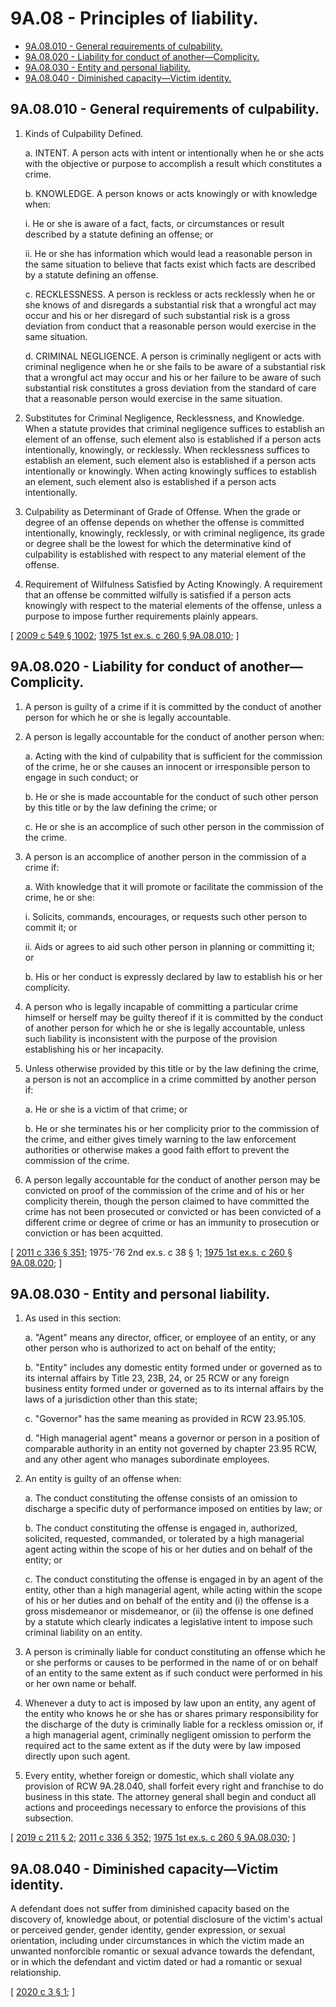 # 9A.08 - Principles of liability.
* [9A.08.010 - General requirements of culpability.](#9a08010---general-requirements-of-culpability)
* [9A.08.020 - Liability for conduct of another—Complicity.](#9a08020---liability-for-conduct-of-anothercomplicity)
* [9A.08.030 - Entity and personal liability.](#9a08030---entity-and-personal-liability)
* [9A.08.040 - Diminished capacity—Victim identity.](#9a08040---diminished-capacityvictim-identity)
## 9A.08.010 - General requirements of culpability.
1. Kinds of Culpability Defined.

   a. INTENT. A person acts with intent or intentionally when he or she acts with the objective or purpose to accomplish a result which constitutes a crime.

   b. KNOWLEDGE. A person knows or acts knowingly or with knowledge when:

      i. He or she is aware of a fact, facts, or circumstances or result described by a statute defining an offense; or

      ii. He or she has information which would lead a reasonable person in the same situation to believe that facts exist which facts are described by a statute defining an offense.

   c. RECKLESSNESS. A person is reckless or acts recklessly when he or she knows of and disregards a substantial risk that a wrongful act may occur and his or her disregard of such substantial risk is a gross deviation from conduct that a reasonable person would exercise in the same situation.

   d. CRIMINAL NEGLIGENCE. A person is criminally negligent or acts with criminal negligence when he or she fails to be aware of a substantial risk that a wrongful act may occur and his or her failure to be aware of such substantial risk constitutes a gross deviation from the standard of care that a reasonable person would exercise in the same situation.

2. Substitutes for Criminal Negligence, Recklessness, and Knowledge. When a statute provides that criminal negligence suffices to establish an element of an offense, such element also is established if a person acts intentionally, knowingly, or recklessly. When recklessness suffices to establish an element, such element also is established if a person acts intentionally or knowingly. When acting knowingly suffices to establish an element, such element also is established if a person acts intentionally.

3. Culpability as Determinant of Grade of Offense. When the grade or degree of an offense depends on whether the offense is committed intentionally, knowingly, recklessly, or with criminal negligence, its grade or degree shall be the lowest for which the determinative kind of culpability is established with respect to any material element of the offense.

4. Requirement of Wilfulness Satisfied by Acting Knowingly. A requirement that an offense be committed wilfully is satisfied if a person acts knowingly with respect to the material elements of the offense, unless a purpose to impose further requirements plainly appears.

\[ [2009 c 549 § 1002](https://lawfilesext.leg.wa.gov/biennium/2009-10/Pdf/Bills/Session%20Laws/Senate/5038.SL.pdf?cite=2009%20c%20549%20§%201002); [1975 1st ex.s. c 260 § 9A.08.010](https://leg.wa.gov/CodeReviser/documents/sessionlaw/1975ex1c260.pdf?cite=1975%201st%20ex.s.%20c%20260%20§%209A.08.010); \]

## 9A.08.020 - Liability for conduct of another—Complicity.
1. A person is guilty of a crime if it is committed by the conduct of another person for which he or she is legally accountable.

2. A person is legally accountable for the conduct of another person when:

   a. Acting with the kind of culpability that is sufficient for the commission of the crime, he or she causes an innocent or irresponsible person to engage in such conduct; or

   b. He or she is made accountable for the conduct of such other person by this title or by the law defining the crime; or

   c. He or she is an accomplice of such other person in the commission of the crime.

3. A person is an accomplice of another person in the commission of a crime if:

   a. With knowledge that it will promote or facilitate the commission of the crime, he or she:

      i. Solicits, commands, encourages, or requests such other person to commit it; or

      ii. Aids or agrees to aid such other person in planning or committing it; or

   b. His or her conduct is expressly declared by law to establish his or her complicity.

4. A person who is legally incapable of committing a particular crime himself or herself may be guilty thereof if it is committed by the conduct of another person for which he or she is legally accountable, unless such liability is inconsistent with the purpose of the provision establishing his or her incapacity.

5. Unless otherwise provided by this title or by the law defining the crime, a person is not an accomplice in a crime committed by another person if:

   a. He or she is a victim of that crime; or

   b. He or she terminates his or her complicity prior to the commission of the crime, and either gives timely warning to the law enforcement authorities or otherwise makes a good faith effort to prevent the commission of the crime.

6. A person legally accountable for the conduct of another person may be convicted on proof of the commission of the crime and of his or her complicity therein, though the person claimed to have committed the crime has not been prosecuted or convicted or has been convicted of a different crime or degree of crime or has an immunity to prosecution or conviction or has been acquitted.

\[ [2011 c 336 § 351](https://lawfilesext.leg.wa.gov/biennium/2011-12/Pdf/Bills/Session%20Laws/Senate/5045.SL.pdf?cite=2011%20c%20336%20§%20351); 1975-'76 2nd ex.s. c 38 § 1; [1975 1st ex.s. c 260 § 9A.08.020](https://leg.wa.gov/CodeReviser/documents/sessionlaw/1975ex1c260.pdf?cite=1975%201st%20ex.s.%20c%20260%20§%209A.08.020); \]

## 9A.08.030 - Entity and personal liability.
1. As used in this section:

   a. "Agent" means any director, officer, or employee of an entity, or any other person who is authorized to act on behalf of the entity;

   b. "Entity" includes any domestic entity formed under or governed as to its internal affairs by Title 23, 23B, 24, or 25 RCW or any foreign business entity formed under or governed as to its internal affairs by the laws of a jurisdiction other than this state;

   c. "Governor" has the same meaning as provided in RCW 23.95.105.

   d. "High managerial agent" means a governor or person in a position of comparable authority in an entity not governed by chapter 23.95 RCW, and any other agent who manages subordinate employees.

2. An entity is guilty of an offense when:

   a. The conduct constituting the offense consists of an omission to discharge a specific duty of performance imposed on entities by law; or

   b. The conduct constituting the offense is engaged in, authorized, solicited, requested, commanded, or tolerated by a high managerial agent acting within the scope of his or her duties and on behalf of the entity; or

   c. The conduct constituting the offense is engaged in by an agent of the entity, other than a high managerial agent, while acting within the scope of his or her duties and on behalf of the entity and (i) the offense is a gross misdemeanor or misdemeanor, or (ii) the offense is one defined by a statute which clearly indicates a legislative intent to impose such criminal liability on an entity.

3. A person is criminally liable for conduct constituting an offense which he or she performs or causes to be performed in the name of or on behalf of an entity to the same extent as if such conduct were performed in his or her own name or behalf.

4. Whenever a duty to act is imposed by law upon an entity, any agent of the entity who knows he or she has or shares primary responsibility for the discharge of the duty is criminally liable for a reckless omission or, if a high managerial agent, criminally negligent omission to perform the required act to the same extent as if the duty were by law imposed directly upon such agent.

5. Every entity, whether foreign or domestic, which shall violate any provision of RCW 9A.28.040, shall forfeit every right and franchise to do business in this state. The attorney general shall begin and conduct all actions and proceedings necessary to enforce the provisions of this subsection.

\[ [2019 c 211 § 2](https://lawfilesext.leg.wa.gov/biennium/2019-20/Pdf/Bills/Session%20Laws/House/1252.SL.pdf?cite=2019%20c%20211%20§%202); [2011 c 336 § 352](https://lawfilesext.leg.wa.gov/biennium/2011-12/Pdf/Bills/Session%20Laws/Senate/5045.SL.pdf?cite=2011%20c%20336%20§%20352); [1975 1st ex.s. c 260 § 9A.08.030](https://leg.wa.gov/CodeReviser/documents/sessionlaw/1975ex1c260.pdf?cite=1975%201st%20ex.s.%20c%20260%20§%209A.08.030); \]

## 9A.08.040 - Diminished capacity—Victim identity.
A defendant does not suffer from diminished capacity based on the discovery of, knowledge about, or potential disclosure of the victim's actual or perceived gender, gender identity, gender expression, or sexual orientation, including under circumstances in which the victim made an unwanted nonforcible romantic or sexual advance towards the defendant, or in which the defendant and victim dated or had a romantic or sexual relationship.

\[ [2020 c 3 § 1](https://lawfilesext.leg.wa.gov/biennium/2019-20/Pdf/Bills/Session%20Laws/House/1687.SL.pdf?cite=2020%20c%203%20§%201); \]


